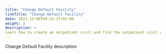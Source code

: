 ```yaml
---
title: "Change Default Facility"
linkTitle: "Change Default Facility"
date: 2021-12-08T09:22:27+01:00
weight: 2
description: >
Learn how to create an outpatient visit and find the outpatient visit created previously
---
```


Change Default Facility description
